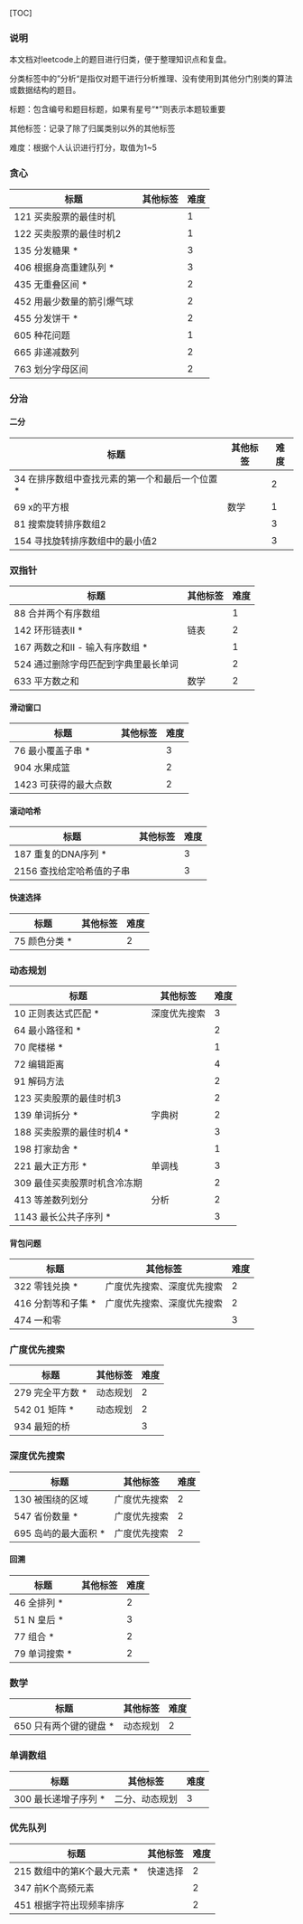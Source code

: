 [TOC]



### 说明

本文档对leetcode上的题目进行归类，便于整理知识点和复盘。

分类标签中的”分析“是指仅对题干进行分析推理、没有使用到其他分门别类的算法或数据结构的题目。

标题：包含编号和题目标题，如果有星号“*”则表示本题较重要

其他标签：记录了除了归属类别以外的其他标签

难度：根据个人认识进行打分，取值为1~5



### 贪心

| 标题                       | 其他标签 | 难度 |
| -------------------------- | -------- | ---- |
| 121 买卖股票的最佳时机     |          | 1    |
| 122 买卖股票的最佳时机2    |          | 1    |
| 135 分发糖果 *             |          | 3    |
| 406 根据身高重建队列 *     |          | 3    |
| 435 无重叠区间 *           |          | 2    |
| 452 用最少数量的箭引爆气球 |          | 2    |
| 455 分发饼干 *             |          | 2    |
| 605 种花问题               |          | 1    |
| 665 非递减数列             |          | 2    |
| 763 划分字母区间           |          | 2    |



### 分治

#### 二分

| 标题                                            | 其他标签 | 难度 |
| ----------------------------------------------- | -------- | ---- |
| 34 在排序数组中查找元素的第一个和最后一个位置 * |          | 2    |
| 69 x的平方根                                    | 数学     | 1    |
| 81 搜索旋转排序数组2                            |          | 3    |
| 154 寻找旋转排序数组中的最小值2                 |          | 3    |



### 双指针

| 标题                                 | 其他标签 | 难度 |
| ------------------------------------ | -------- | ---- |
| 88 合并两个有序数组                  |          | 1    |
| 142 环形链表Ⅱ *                      | 链表     | 2    |
| 167 两数之和Ⅱ - 输入有序数组 *       |          | 1    |
| 524 通过删除字母匹配到字典里最长单词 |          | 2    |
| 633 平方数之和                       | 数学     | 2    |



#### 滑动窗口

| 标题                  | 其他标签 | 难度 |
| --------------------- | -------- | ---- |
| 76 最小覆盖子串 *     |          | 3    |
| 904 水果成篮          |          | 2    |
| 1423 可获得的最大点数 |          | 2    |



#### 滚动哈希

| 标题                      | 其他标签 | 难度 |
| ------------------------- | -------- | ---- |
| 187 重复的DNA序列 *       |          | 3    |
| 2156 查找给定哈希值的子串 |          | 3    |



#### 快速选择

| 标题          | 其他标签 | 难度 |
| ------------- | -------- | ---- |
| 75 颜色分类 * |          | 2    |



### 动态规划

| 标题                         | 其他标签     | 难度 |
| ---------------------------- | ------------ | ---- |
| 10 正则表达式匹配 *          | 深度优先搜索 | 3    |
| 64 最小路径和 *              |              | 2    |
| 70 爬楼梯 *                  |              | 1    |
| 72 编辑距离                  |              | 4    |
| 91 解码方法                  |              | 2    |
| 123 买卖股票的最佳时机3      |              | 2    |
| 139 单词拆分 *               | 字典树       | 2    |
| 188 买卖股票的最佳时机4 *    |              | 3    |
| 198 打家劫舍 *               |              | 1    |
| 221 最大正方形 *             | 单调栈       | 3    |
| 309 最佳买卖股票时机含冷冻期 |              | 2    |
| 413 等差数列划分             | 分析         | 2    |
| 1143 最长公共子序列 *        |              | 3    |



#### 背包问题

| 标题               | 其他标签                   | 难度 |
| ------------------ | -------------------------- | ---- |
| 322 零钱兑换 *     | 广度优先搜索、深度优先搜索 | 2    |
| 416 分割等和子集 * | 广度优先搜索、深度优先搜索 | 2    |
| 474 一和零         |                            | 3    |



### 广度优先搜索

| 标题             | 其他标签 | 难度 |
| ---------------- | -------- | ---- |
| 279 完全平方数 * | 动态规划 | 2    |
| 542 01 矩阵 *    | 动态规划 | 2    |
| 934 最短的桥     |          | 3    |



### 深度优先搜索

| 标题                 | 其他标签     | 难度 |
| -------------------- | ------------ | ---- |
| 130 被围绕的区域     | 广度优先搜索 | 2    |
| 547 省份数量 *       | 广度优先搜索 | 2    |
| 695 岛屿的最大面积 * | 广度优先搜索 | 2    |



#### 回溯

| 标题          | 其他标签 | 难度 |
| ------------- | -------- | ---- |
| 46 全排列 *   |          | 2    |
| 51 N 皇后 *   |          | 3    |
| 77 组合 *     |          | 2    |
| 79 单词搜索 * |          | 2    |



### 数学

| 标题                   | 其他标签 | 难度 |
| ---------------------- | -------- | ---- |
| 650 只有两个键的键盘 * | 动态规划 | 2    |



### 单调数组

| 标题                 | 其他标签       | 难度 |
| -------------------- | -------------- | ---- |
| 300 最长递增子序列 * | 二分、动态规划 | 3    |



### 优先队列

| 标题                        | 其他标签 | 难度 |
| --------------------------- | -------- | ---- |
| 215 数组中的第K个最大元素 * | 快速选择 | 2    |
| 347 前K个高频元素           |          | 2    |
| 451 根据字符出现频率排序    |          | 2    |

